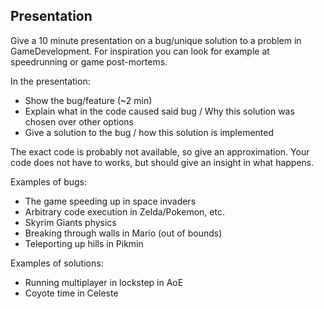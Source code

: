 ## Presentation
Give a 10 minute presentation on a bug/unique solution to a problem in GameDevelopment. For inspiration you can look for example at speedrunning or game post-mortems.

In the presentation:
-  Show the bug/feature (~2 min)
-  Explain what in the code caused said bug / Why this solution was chosen over other options
-  Give a solution to the bug / how this solution is implemented

The exact code is probably not available, so give an approximation. Your code does not have to works, but should give an insight in what happens.

Examples of bugs:
-  The game speeding up in space invaders
-  Arbitrary code execution in Zelda/Pokemon, etc.
-  Skyrim Giants physics
-  Breaking through walls in Mario (out of bounds)
-  Teleporting up hills in Pikmin


Examples of solutions:
-  Running multiplayer in lockstep in AoE
-  Coyote time in Celeste
